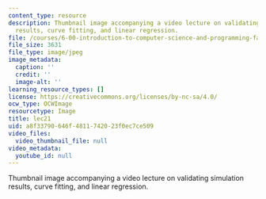 ```yaml
---
content_type: resource
description: Thumbnail image accompanying a video lecture on validating simulation
  results, curve fitting, and linear regression.
file: /courses/6-00-introduction-to-computer-science-and-programming-fall-2008/a8f33790646f4811742023f0ec7ce509_lec21.jpg
file_size: 3631
file_type: image/jpeg
image_metadata:
  caption: ''
  credit: ''
  image-alt: ''
learning_resource_types: []
license: https://creativecommons.org/licenses/by-nc-sa/4.0/
ocw_type: OCWImage
resourcetype: Image
title: lec21
uid: a8f33790-646f-4811-7420-23f0ec7ce509
video_files:
  video_thumbnail_file: null
video_metadata:
  youtube_id: null
---
```

Thumbnail image accompanying a video lecture on validating simulation results, curve fitting, and linear regression.
